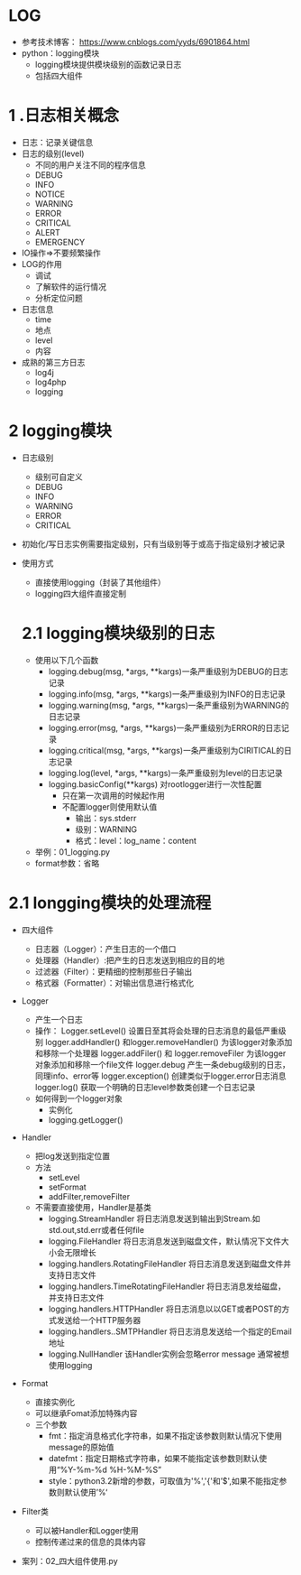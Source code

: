 # LOG
- 参考技术博客： https://www.cnblogs.com/yyds/6901864.html
- python：logging模块
    - logging模块提供模块级别的函数记录日志
    - 包括四大组件
    
# 1 .日志相关概念
- 日志：记录关键信息
- 日志的级别(level)
    - 不同的用户关注不同的程序信息
    - DEBUG
    - INFO
    - NOTICE
    - WARNING
    - ERROR
    - CRITICAL
    - ALERT
    - EMERGENCY
- IO操作=>不要频繁操作
- LOG的作用
    - 调试
    - 了解软件的运行情况
    - 分析定位问题
- 日志信息
    - time
    - 地点
    - level
    - 内容
- 成熟的第三方日志
    - log4j
    - log4php
    - logging
# 2 logging模块
- 日志级别
    - 级别可自定义
    - DEBUG
    - INFO
    - WARNING
    - ERROR
    - CRITICAL
- 初始化/写日志实例需要指定级别，只有当级别等于或高于指定级别才被记录
- 使用方式
    - 直接使用logging（封装了其他组件）
    - logging四大组件直接定制
    
    # 2.1 logging模块级别的日志
    - 使用以下几个函数
        - logging.debug(msg, *args, **kargs)一条严重级别为DEBUG的日志记录
        - logging.info(msg, *args, **kargs)一条严重级别为INFO的日志记录
        - logging.warning(msg, *args, **kargs)一条严重级别为WARNING的日志记录
        - logging.error(msg, *args, **kargs)一条严重级别为ERROR的日志记录
        - logging.critical(msg, *args, **kargs)一条严重级别为CIRITICAL的日志记录
        - logging.log(level, *args, **kargs)一条严重级别为level的日志记录
        - logging.basicConfig(**kargs) 对rootlogger进行一次性配置
            - 只在第一次调用的时候起作用
            - 不配置logger则使用默认值
                - 输出：sys.stderr
                - 级别：WARNING
                - 格式：level：log_name：content   
    - 举例：01_logging.py
    - format参数：省略
    
# 2.1 longging模块的处理流程
- 四大组件
    - 日志器（Logger）：产生日志的一个借口
    - 处理器（Handler）:把产生的日志发送到相应的目的地
    - 过滤器（Filter）：更精细的控制那些日子输出
    - 格式器（Formatter）：对输出信息进行格式化
- Logger
    - 产生一个日志
    - 操作：
            Logger.setLevel() 设置日至其将会处理的日志消息的最低严重级别
            logger.addHandler()  和logger.removeHandler()    为该logger对象添加和移除一个处理器
            logger.addFiler() 和 logger.removeFiler 为该logger对象添加和移除一个file文件
            logger.debug 产生一条debug级别的日志，同理info、error等
            logger.exception()  创建类似于logger.error日志消息
            logger.log()  获取一个明确的日志level参数类创建一个日志记录
    - 如何得到一个logger对象
        - 实例化
        - logging.getLogger()
- Handler
    - 把log发送到指定位置
    - 方法
        - setLevel
        - setFormat
        - addFilter,removeFilter
    - 不需要直接使用，Handler是基类
        - logging.StreamHandler 将日志消息发送到输出到Stream.如std.out,std.err或者任何file
        - logging.FileHandler 将日志消息发送到磁盘文件，默认情况下文件大小会无限增长
        - logging.handlers.RotatingFileHandler 将日志消息发送到磁盘文件并支持日志文件
        - logging.handlers.TimeRotatingFileHandler 将日志消息发给磁盘，并支持日志文件
        - logging.handlers.HTTPHandler 将日志消息以以GET或者POST的方式发送给一个HTTP服务器
        - logging.handlers..SMTPHandler 将日志消息发送给一个指定的Email地址
        - logging.NullHandler 该Handler实例会忽略error message     通常被想使用logging      
- Format
    - 直接实例化
    - 可以继承Fomat添加特殊内容
    - 三个参数
        - fmt：指定消息格式化字符串，如果不指定该参数则默认情况下使用message的原始值
        - datefmt：指定日期格式字符串，如果不能指定该参数则默认使用“%Y-%m-%d %H-%M-%S”
        - style：python3.2新增的参数，可取值为'%','{'和’$',如果不能指定参数则默认使用’%‘
        
- Filter类
    - 可以被Handler和Logger使用
    - 控制传递过来的信息的具体内容
- 案列：02_四大组件使用.py  
                        
                 
        
                
